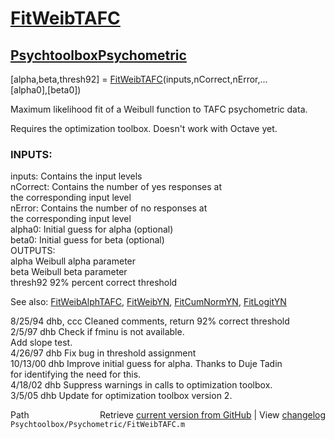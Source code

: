 # [FitWeibTAFC](FitWeibTAFC)
## [Psychtoolbox](Psychtoolbox)[Psychometric](Psychometric)

 [alpha,beta,thresh92] = [FitWeibTAFC](FitWeibTAFC)(inputs,nCorrect,nError,...  
      [alpha0],[beta0])  
  
 Maximum likelihood fit of a Weibull function to TAFC psychometric data.  
  
 Requires the optimization toolbox. Doesn't work with Octave yet.  
  
###  INPUTS:  
   inputs:   Contains the input levels  
   nCorrect: Contains the number of yes responses at   
             the corresponding input level  
   nError:   Contains the number of no responses at   
             the corresponding input level  
  alpha0:    Initial guess for alpha (optional)  
  beta0:     Initial guess for beta (optional)  
 OUTPUTS:  
  alpha      Weibull alpha parameter  
  beta       Weibull beta parameter  
  thresh92   92% percent correct threshold  
  
 See also: [FitWeibAlphTAFC](FitWeibAlphTAFC), [FitWeibYN](FitWeibYN), [FitCumNormYN](FitCumNormYN), [FitLogitYN](FitLogitYN)  
  
 8/25/94   dhb, ccc    Cleaned comments, return 92% correct threshold  
 2/5/97    dhb         Check if fminu is not available.  
                       Add slope test.  
 4/26/97   dhb         Fix bug in threshold assignment  
 10/13/00  dhb         Improve initial guess for alpha.  Thanks to Duje Tadin  
                       for identifying the need for this.  
 4/18/02   dhb         Suppress warnings in calls to optimization toolbox.  
 3/5/05    dhb         Update for optimization toolbox version 2.  




<div class="code_header" style="text-align:right;">
  <span style="float:left;">Path&nbsp;&nbsp;</span> <span class="counter">Retrieve <a href=
  "https://raw.github.com/Psychtoolbox-3/Psychtoolbox-3/beta/Psychtoolbox/Psychometric/FitWeibTAFC.m">current version from GitHub</a> | View <a href=
  "https://github.com/Psychtoolbox-3/Psychtoolbox-3/commits/beta/Psychtoolbox/Psychometric/FitWeibTAFC.m">changelog</a></span>
</div>
<div class="code">
  <code>Psychtoolbox/Psychometric/FitWeibTAFC.m</code>
</div>

